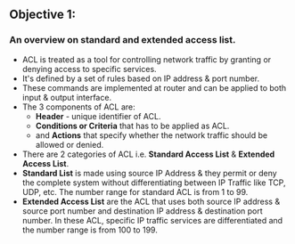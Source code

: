 ## Objective 1:  
  
### An overview on standard and extended access list.  
  
* ACL is treated as a tool for controlling network traffic by granting or denying access to specific services.  
* It's defined by a set of rules based on IP address & port number.  
* These commands are implemented at router and can be applied to both input & output interface.  
* The 3 components of ACL are:  
    - **Header** - unique identifier of ACL.  
    - **Conditions or Criteria** that has to be applied as ACL.  
    - and **Actions** that specify whether the network traffic should be allowed or denied.  
* There are 2 categories of ACL i.e. **Standard Access List** & **Extended Access List**.  
* **Standard List** is made using source IP Address & they permit or deny the complete system without differentiating between IP Traffic like TCP, UDP, etc. The number range for standard ACL is from 1 to 99.  
* **Extended Access List** are the ACL that uses both source IP address & source port number and destination IP address & destination port number. In these ACL, specific IP traffic services are differentiated and the number range is from 100 to 199.  
